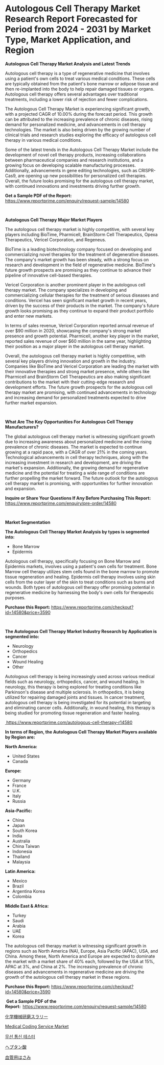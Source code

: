 <p><h1>Autologous Cell Therapy Market Research Report Forecasted for Period from 2024 -  2031 by Market Type, Market Application, and Region</h1></p><p><strong>Autologous Cell Therapy Market Analysis and Latest Trends</strong></p>
<p><p>Autologous cell therapy is a type of regenerative medicine that involves using a patient's own cells to treat various medical conditions. These cells are typically obtained from the patient's bone marrow or adipose tissue and then re-implanted into the body to help repair damaged tissues or organs. Autologous cell therapy offers several advantages over traditional treatments, including a lower risk of rejection and fewer complications.</p><p>The Autologous Cell Therapy Market is experiencing significant growth, with a projected CAGR of 10.00% during the forecast period. This growth can be attributed to the increasing prevalence of chronic diseases, rising demand for personalized medicine, and advancements in cell therapy technologies. The market is also being driven by the growing number of clinical trials and research studies exploring the efficacy of autologous cell therapy in various medical conditions.</p><p>Some of the latest trends in the Autologous Cell Therapy Market include the development of novel cell therapy products, increasing collaborations between pharmaceutical companies and research institutions, and a growing focus on developing scalable manufacturing processes. Additionally, advancements in gene editing technologies, such as CRISPR-Cas9, are opening up new possibilities for personalized cell therapies. Overall, the future looks promising for the autologous cell therapy market, with continued innovations and investments driving further growth.</p></p>
<p><strong>Get a Sample PDF of the Report:&nbsp;</strong> <a href="https://www.reportprime.com/enquiry/request-sample/14580">https://www.reportprime.com/enquiry/request-sample/14580</a></p>
<p>&nbsp;</p>
<p><strong>Autologous Cell Therapy Major Market Players</strong></p>
<p><p>The autologous cell therapy market is highly competitive, with several key players including BioTime, Pharmicell, BrainStorm Cell Therapeutics, Opexa Therapeutics, Vericel Corporation, and Regeneus.</p><p>BioTime is a leading biotechnology company focused on developing and commercializing novel therapies for the treatment of degenerative diseases. The company's market growth has been steady, with a strong focus on research and development in the field of regenerative medicine. BioTime's future growth prospects are promising as they continue to advance their pipeline of innovative cell-based therapies.</p><p>Vericel Corporation is another prominent player in the autologous cell therapy market. The company specializes in developing and commercializing cellular therapies for the treatment of serious diseases and conditions. Vericel has seen significant market growth in recent years, driven by the success of their products in the market. The company's future growth looks promising as they continue to expand their product portfolio and enter new markets.</p><p>In terms of sales revenue, Vericel Corporation reported annual revenue of over $90 million in 2020, showcasing the company's strong market presence and growth potential. Pharmicell, another key player in the market, reported sales revenue of over $60 million in the same year, highlighting their position as a major player in the autologous cell therapy market.</p><p>Overall, the autologous cell therapy market is highly competitive, with several key players driving innovation and growth in the industry. Companies like BioTime and Vericel Corporation are leading the market with their innovative therapies and strong market presence, while others like Pharmicell and BrainStorm Cell Therapeutics are also making significant contributions to the market with their cutting-edge research and development efforts. The future growth prospects for the autologous cell therapy market are promising, with continued advancements in technology and increasing demand for personalized treatments expected to drive further market expansion.</p></p>
<p>&nbsp;</p>
<p><strong>What Are The Key Opportunities For Autologous Cell Therapy Manufacturers?</strong></p>
<p><p>The global autologous cell therapy market is witnessing significant growth due to increasing awareness about personalized medicine and the rising prevalence of chronic diseases. The market is expected to continue growing at a rapid pace, with a CAGR of over 21% in the coming years. Technological advancements in cell therapy techniques, along with the increasing investment in research and development, are driving the market's expansion. Additionally, the growing demand for regenerative medicine and the potential for treating a wide range of conditions are further propelling the market forward. The future outlook for the autologous cell therapy market is promising, with opportunities for further innovation and expansion.</p></p>
<p><strong>Inquire or Share Your Questions If Any Before Purchasing This Report:</strong> <a href="https://www.reportprime.com/enquiry/pre-order/14580">https://www.reportprime.com/enquiry/pre-order/14580</a></p>
<p>&nbsp;</p>
<p><strong>Market Segmentation</strong></p>
<p><strong>The Autologous Cell Therapy Market Analysis by types is segmented into:</strong></p>
<p><ul><li>Bone Marrow</li><li>Epidermis</li></ul></p>
<p><p>Autologous cell therapy, specifically focusing on Bone Marrow and Epidermis markets, involves using a patient's own cells for treatment. Bone Marrow cell therapy utilizes stem cells found in the bone marrow to promote tissue regeneration and healing. Epidermis cell therapy involves using skin cells from the outer layer of the skin to treat conditions such as burns and wounds. Both types of autologous cell therapy offer promising potential in regenerative medicine by harnessing the body's own cells for therapeutic purposes.</p></p>
<p><strong>Purchase this Report:&nbsp;</strong><a href="https://www.reportprime.com/checkout?id=14580&price=3590">https://www.reportprime.com/checkout?id=14580&price=3590</a></p>
<p>&nbsp;</p>
<p><strong>The Autologous Cell Therapy Market Industry Research by Application is segmented into:</strong></p>
<p><ul><li>Neurology</li><li>Orthopedics</li><li>Cancer</li><li>Wound Healing</li><li>Other</li></ul></p>
<p><p>Autologous cell therapy is being increasingly used across various medical fields such as neurology, orthopedics, cancer, and wound healing. In neurology, this therapy is being explored for treating conditions like Parkinson's disease and multiple sclerosis. In orthopedics, it is being utilized for repairing damaged joints and tissues. In cancer treatment, autologous cell therapy is being investigated for its potential in targeting and eliminating cancer cells. Additionally, in wound healing, this therapy is being studied for promoting tissue regeneration and faster healing.</p></p>
<p><a href="https://www.reportprime.com/autologous-cell-therapy-r14580">&nbsp;https://www.reportprime.com/autologous-cell-therapy-r14580</a></p>
<p><strong>In terms of Region, the Autologous Cell Therapy Market Players available by Region are:</strong></p>
<p>
    <p> <strong> North America: </strong>
        <ul>
            <li>United States</li>
            <li>Canada</li>
        </ul>
        </p> 
    <p> <strong> Europe: </strong>
        <ul>
            <li>Germany</li>
            <li>France</li>
            <li>U.K.</li>
            <li>Italy</li>
            <li>Russia</li>
        </ul>
        </p> 
    <p> <strong> Asia-Pacific: </strong>
        <ul>
            <li>China</li>
            <li>Japan</li>
            <li>South Korea</li>
            <li>India</li>
            <li>Australia</li>
            <li>China Taiwan</li>
            <li>Indonesia</li>
            <li>Thailand</li>
            <li>Malaysia</li>
        </ul>
        </p> 
    <p> <strong> Latin America: </strong>
        <ul>
            <li>Mexico</li>
            <li>Brazil</li>
            <li>Argentina Korea</li>
            <li>Colombia</li>
        </ul>
        </p> 
    <p> <strong> Middle East & Africa: </strong>
        <ul>
            <li>Turkey</li>
            <li>Saudi</li>
            <li>Arabia</li>
            <li>UAE</li>
            <li>Korea</li>
        </ul>
    </p>
    </p>
<p><p>The autologous cell therapy market is witnessing significant growth in regions such as North America (NA), Europe, Asia Pacific (APAC), USA, and China. Among these, North America and Europe are expected to dominate the market with a market share of 40% each, followed by the USA at 15%, APAC at 3%, and China at 2%. The increasing prevalence of chronic diseases and advancements in regenerative medicine are driving the growth of the autologous cell therapy market in these regions.</p></p>
<p><strong>Purchase this Report: </strong><a href="https://www.reportprime.com/checkout?id=14580&price=3590">https://www.reportprime.com/checkout?id=14580&price=3590</a></p>
<p>&nbsp;<strong>Get a Sample PDF of the Report:&nbsp;&nbsp;</strong><a href="https://www.reportprime.com/enquiry/request-sample/14580">https://www.reportprime.com/enquiry/request-sample/14580</a></p>
<p><strong></strong></p>
<p><p><a href="https://medium.com/@jordanilliamson678678/%E5%8C%96%E5%AD%A6%E6%A9%9F%E6%A2%B0%E7%A0%94%E7%A3%A8%E3%82%B9%E3%83%A9%E3%83%AA%E3%83%BC%E5%B8%82%E5%A0%B4-%E7%AB%B6%E4%BA%89%E5%88%86%E6%9E%90-%E5%B8%82%E5%A0%B4%E5%8B%95%E5%90%91-2031%E5%B9%B4%E3%81%BE%E3%81%A7%E3%81%AE%E4%BA%88%E6%B8%AC-19b3b4c8a38c">化学機械研磨スラリー</a></p><p><a href="https://github.com/brenzgnarento/Market-Research-Report-List-2/blob/main/medical-coding-service-market.md">Medical Coding Service Market</a></p><p><a href="https://medium.com/@bricebeahan2023/%EB%9D%BC%EB%94%94%EC%98%A4-%ED%86%B5%EC%8B%A0-%ED%85%8C%EC%8A%A4%ED%84%B0-%EC%8B%9C%EC%9E%A5-%EC%9C%A0%ED%98%95-%EC%9D%91%EC%9A%A9-%EB%B0%8F-%EC%A7%80%EB%A6%AC%EC%97%90-%EB%8C%80%ED%95%9C-%ED%8F%AC%EA%B4%84%EC%A0%81-%ED%8F%89%EA%B0%80-8ba1408c27a8">무선 통신 테스터</a></p><p><a href="https://medium.com/@diegomoen2016/%E3%83%98%E3%83%97%E3%82%BF%E3%83%B3%E9%85%B8%E5%B8%82%E5%A0%B4%E3%81%AE%E3%83%A1%E3%83%88%E3%83%AA%E3%83%83%E3%82%AF%E3%82%B9%E3%82%92%E8%A7%A3%E8%AA%AD%E3%81%99%E3%82%8B-%E5%B8%82%E5%A0%B4%E3%82%B7%E3%82%A7%E3%82%A2-%E3%83%88%E3%83%AC%E3%83%B3%E3%83%89-%E6%88%90%E9%95%B7%E3%83%91%E3%82%BF%E3%83%BC%E3%83%B3-1e5cb5c3ada1">ヘプタン酸</a></p><p><a href="https://github.com/Sophiaard2003/Market-Research-Report-List-1/blob/main/943444925451.md">血管用はさみ</a></p></p>